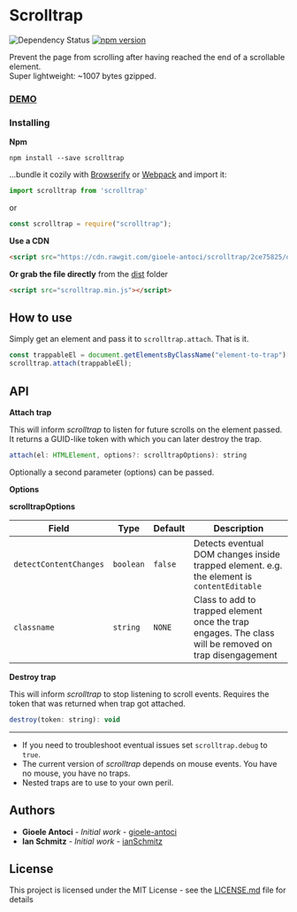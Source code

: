 # Scrolltrap

![Dependency Status](https://img.shields.io/badge/Dependencies-None-brightgreen.svg "No dependencies") [![npm version](https://img.shields.io/badge/npm%20package-1.0.3-brightgreen.svg "Go to NPM's website now!")](https://www.npmjs.com/package/scrolltrap)

Prevent the page from scrolling after having reached the end of a scrollable element.  
Super lightweight: ~1007 bytes gzipped.


### [DEMO](https://gioele-antoci.github.io/scrolltrap/ "Check me out!")



### Installing

**Npm**

```
npm install --save scrolltrap
```

...bundle it cozily with [Browserify](http://browserify.org/) or [Webpack](https://webpack.github.io/) and import it:

```js
import scrolltrap from 'scrolltrap'
```

or

```js
const scrolltrap = require("scrolltrap");
```

**Use a CDN**
```html
<script src="https://cdn.rawgit.com/gioele-antoci/scrolltrap/2ce75825/dist/scrolltrap.js"></script>
```

**Or grab the file directly** from the [dist](dist) folder
```html
<script src="scrolltrap.min.js"></script>
```

## How to use

Simply get an element and pass it to `scrolltrap.attach`. That is it.
```js
const trappableEl = document.getElementsByClassName("element-to-trap")[0];
scrolltrap.attach(trappableEl);
```

## API

**Attach trap**

This will inform _scrolltrap_ to listen for future scrolls on the element passed.
It returns a GUID-like token with which you can later destroy the trap.
```js
attach(el: HTMLElement, options?: scrolltrapOptions): string
```

Optionally a second parameter (options) can be passed.

**Options**

**scrolltrapOptions**

| Field                    | Type       | Default       | Description                                |
| -----------------        | ---------- | -----------   | ------------------------------------------ |
| `detectContentChanges` | `boolean` | `false`      | Detects eventual DOM changes inside trapped element. e.g. the element is `contentEditable`
| `classname`             | `string`  | `NONE`  | Class to add to trapped element once the trap engages. The class will be removed on trap disengagement |


**Destroy trap**

This will inform _scrolltrap_ to stop listening to scroll events. Requires the token that was returned when trap got attached.
```js
destroy(token: string): void
```
___
* If you need to troubleshoot eventual issues set `scrolltrap.debug` to `true`.
* The current version of _scrolltrap_ depends on mouse events. You have no mouse, you have no traps.
* Nested traps are to use to your own peril. 



## Authors

* **Gioele Antoci** - *Initial work* - [gioele-antoci](https://github.com/gioele-antoci)
* **Ian Schmitz** - *Initial work* - [ianSchmitz](https://github.com/ianSchmitz)

## License

This project is licensed under the MIT License - see the [LICENSE.md](LICENSE.md) file for details



